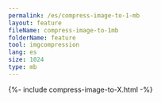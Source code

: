 ```yaml
---
permalink: /es/compress-image-to-1-mb
layout: feature
fileName: compress-image-to-1mb
folderName: feature
tool: imgcompression
lang: es
size: 1024
type: mb
---
```


{%- include compress-image-to-X.html -%}
